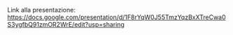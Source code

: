 Link alla presentazione:
https://docs.google.com/presentation/d/1F8rYqW0J55TmzYqzBxXTreCwa0S3ygfbQ91zmOR2WrE/edit?usp=sharing
